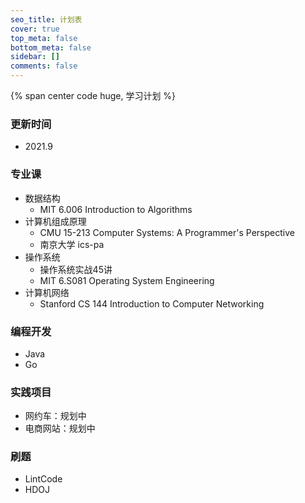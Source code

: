 ```yaml
---
seo_title: 计划表
cover: true
top_meta: false
bottom_meta: false
sidebar: []
comments: false
---
```


{% span center code huge, 学习计划 %}

### 更新时间

- 2021.9

### 专业课

- 数据结构
  - MIT 6.006 Introduction to Algorithms
- 计算机组成原理
  - CMU 15-213 Computer Systems: A Programmer's Perspective
  - 南京大学 ics-pa
- 操作系统
  - 操作系统实战45讲
  - MIT 6.S081 Operating System Engineering
- 计算机网络
  - Stanford CS 144 Introduction to Computer Networking

### 编程开发

- Java
- Go

### 实践项目

- 网约车：规划中
- 电商网站：规划中

### 刷题

- LintCode
- HDOJ





